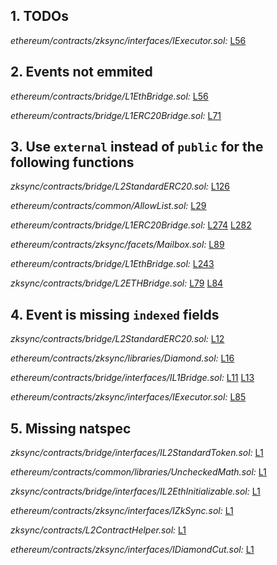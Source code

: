 ## 1. TODOs

_ethereum/contracts/zksync/interfaces/IExecutor.sol:_ [L56](https://github.com/code-423n4/2022-10-zksync/tree/main/ethereum/contracts/zksync/interfaces/IExecutor.sol#L56)

## 2. Events not emmited

_ethereum/contracts/bridge/L1EthBridge.sol:_ [L56](https://github.com/code-423n4/2022-10-zksync/tree/main/ethereum/contracts/bridge/L1EthBridge.sol#L56)

_ethereum/contracts/bridge/L1ERC20Bridge.sol:_ [L71](https://github.com/code-423n4/2022-10-zksync/tree/main/ethereum/contracts/bridge/L1ERC20Bridge.sol#L71)

## 3. Use `external` instead of `public` for the following functions

_zksync/contracts/bridge/L2StandardERC20.sol:_ [L126](https://github.com/code-423n4/2022-10-zksync/tree/main/zksync/contracts/bridge/L2StandardERC20.sol#L126)

_ethereum/contracts/common/AllowList.sol:_ [L29](https://github.com/code-423n4/2022-10-zksync/tree/main/ethereum/contracts/common/AllowList.sol#L29)

_ethereum/contracts/bridge/L1ERC20Bridge.sol:_ [L274](https://github.com/code-423n4/2022-10-zksync/tree/main/ethereum/contracts/bridge/L1ERC20Bridge.sol#L274)
[L282](https://github.com/code-423n4/2022-10-zksync/tree/main/ethereum/contracts/bridge/L1ERC20Bridge.sol#L282)

_ethereum/contracts/zksync/facets/Mailbox.sol:_ [L89](https://github.com/code-423n4/2022-10-zksync/tree/main/ethereum/contracts/zksync/facets/Mailbox.sol#L89)

_ethereum/contracts/bridge/L1EthBridge.sol:_ [L243](https://github.com/code-423n4/2022-10-zksync/tree/main/ethereum/contracts/bridge/L1EthBridge.sol#L243)

_zksync/contracts/bridge/L2ETHBridge.sol:_ [L79](https://github.com/code-423n4/2022-10-zksync/tree/main/zksync/contracts/bridge/L2ETHBridge.sol#L79)
[L84](https://github.com/code-423n4/2022-10-zksync/tree/main/zksync/contracts/bridge/L2ETHBridge.sol#L84)

## 4. Event is missing `indexed` fields

_zksync/contracts/bridge/L2StandardERC20.sol:_ [L12](https://github.com/code-423n4/2022-10-zksync/tree/main/zksync/contracts/bridge/L2StandardERC20.sol#L12)

_ethereum/contracts/zksync/libraries/Diamond.sol:_ [L16](https://github.com/code-423n4/2022-10-zksync/tree/main/ethereum/contracts/zksync/libraries/Diamond.sol#L16)

_ethereum/contracts/bridge/interfaces/IL1Bridge.sol:_ [L11](https://github.com/code-423n4/2022-10-zksync/tree/main/ethereum/contracts/bridge/interfaces/IL1Bridge.sol#L11)
[L13](https://github.com/code-423n4/2022-10-zksync/tree/main/ethereum/contracts/bridge/interfaces/IL1Bridge.sol#L13)

_ethereum/contracts/zksync/interfaces/IExecutor.sol:_ [L85](https://github.com/code-423n4/2022-10-zksync/tree/main/ethereum/contracts/zksync/interfaces/IExecutor.sol#L85)

## 5. Missing natspec

_zksync/contracts/bridge/interfaces/IL2StandardToken.sol:_ [L1](https://github.com/code-423n4/2022-10-zksync/tree/main/zksync/contracts/bridge/interfaces/IL2StandardToken.sol#L1)

_ethereum/contracts/common/libraries/UncheckedMath.sol:_ [L1](https://github.com/code-423n4/2022-10-zksync/tree/main/ethereum/contracts/common/libraries/UncheckedMath.sol#L1)

_zksync/contracts/bridge/interfaces/IL2EthInitializable.sol:_ [L1](https://github.com/code-423n4/2022-10-zksync/tree/main/zksync/contracts/bridge/interfaces/IL2EthInitializable.sol#L1)

_ethereum/contracts/zksync/interfaces/IZkSync.sol:_ [L1](https://github.com/code-423n4/2022-10-zksync/tree/main/ethereum/contracts/zksync/interfaces/IZkSync.sol#L1)

_zksync/contracts/L2ContractHelper.sol:_ [L1](https://github.com/code-423n4/2022-10-zksync/tree/main/zksync/contracts/L2ContractHelper.sol#L1)

_ethereum/contracts/zksync/interfaces/IDiamondCut.sol:_ [L1](https://github.com/code-423n4/2022-10-zksync/tree/main/ethereum/contracts/zksync/interfaces/IDiamondCut.sol#L1)
